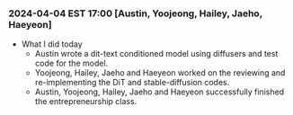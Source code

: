 ### 2024-04-04 EST 17:00 [Austin, Yoojeong, Hailey, Jaeho, Haeyeon]
- What I did today
    * Austin wrote a dit-text conditioned model using diffusers and test code for the model.
    * Yoojeong, Hailey, Jaeho and Haeyeon worked on the reviewing and re-implementing the DiT and stable-diffusion codes.
    * Austin, Yoojeong, Hailey, Jaeho and Haeyeon successfully finished the entrepreneurship class. 
